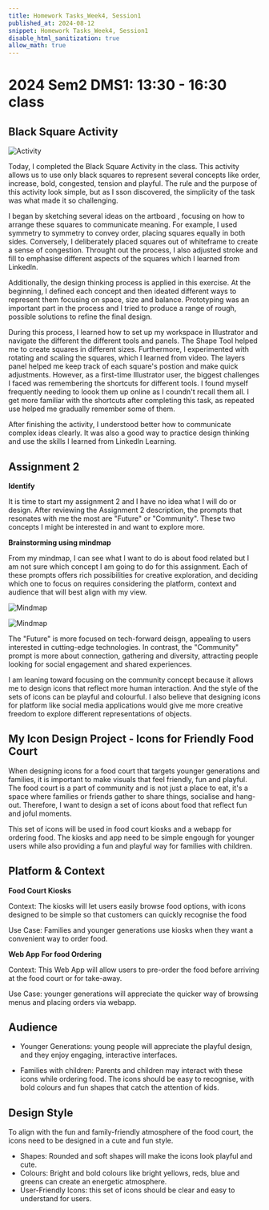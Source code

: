 ```yaml
---
title: Homework Tasks_Week4, Session1
published_at: 2024-08-12
snippet: Homework Tasks_Week4, Session1
disable_html_sanitization: true
allow_math: true
---
```

#  2024 Sem2 DMS1: 13:30 - 16:30 class

## Black Square Activity ##
![Activity](BA.jpg)

Today, I completed the Black Square Activity in the class. This activity allows us to use only black squares to represent several concepts like order, increase, bold, congested, tension and playful. The rule and the purpose of this activity look simple, but as I sson discovered, the simplicity of the task was what made it so challenging.

I began by sketching several ideas on the artboard , focusing on how to arrange these squares to communicate meaning. For example, I used symmetry to symmetry to convey order, placing squares equally in both sides. Conversely, I deliberately placed squares out of whiteframe to create a sense of congestion. Throught out the process, I also adjusted stroke and fill to emphasise different aspects of the squares which I learned from Linkedln. 

Additionally, the design thinking process is applied in this exercise. At the beginning, I defined each concept and then ideated different ways to represent them focusing on space, size and balance. Prototyping was an important part in the process and I tried to produce a range of rough, possible solutions to refine the final design. 

During this process, I learned how to set up my workspace in Illustrator and navigate the different the different tools and panels. The Shape Tool helped me to create squares in different sizes. Furthermore, I experimented with rotating and scaling the squares, which I learned from video. The layers panel helped me keep track of each square's postion and make quick adjustments. However, as a first-time Illustrator user, the biggest challenges I faced was remembering the shortcuts for different tools. I found myself frequently needing to loook them up online as I coundn't recall them all. I get more familiar with the shortcuts after completing this task, as repeated use helped me gradually remember some of them.   

After finishing the activity, I understood better how to communicate complex ideas clearly. It was also a good way to practice design thinking and use the skills I learned from Linkedln Learning. 


## Assignment 2 ##

**Identify**

It is time to start my assignment 2 and I have no idea what I will do or design. After reviewing the Assignment 2 description, the prompts that resonates with me the most are "Future" or "Community". These two concepts I might be interested in and want to explore more. 

**Brainstorming using mindmap**

From my mindmap, I can see what I want to do is about food related but I am not sure which concept I am going to do for this assignment. Each of these prompts offers rich possibilities for creative exploration, and deciding which one to focus on requires considering the platform, context and audience that will best align with my view. 

![Mindmap](mindMap.jpg)

![Mindmap](mindMap2.jpg)

<p>The "Future" is more focused on tech-forward deisgn, appealing to users interested in cutting-edge technologies. In contrast, the "Community" prompt is more about connection, gathering and diversity, attracting people looking for social engagement and shared experiences.</p>

<p>I am leaning toward focusing on the community concept because it allows me to design icons that reflect more human interaction. And the style of the sets of icons can be playful and colourful. I also believe that designing icons for platform like social media applications would give me more creative freedom to explore different representations of objects.</p>

## My Icon Design Project - Icons for Friendly Food Court ##

<p>When designing icons for a food court that targets younger generations and families, it is important to make visuals that feel friendly, fun and playful. The food court is a part of community and is not just a place to eat, it's a space where families or friends gather to share things, socialise and hang-out. Therefore, I want to design a set of icons about food that reflect fun and joful moments. 

This set of icons will be used in food court kiosks and a webapp for ordering food. The kiosks and app need to be simple engough for younger users while also providing a fun and playful way for families with children. </p>

## Platform & Context ##

 **Food Court Kiosks**

 Context: The kiosks will let users easily browse food options, with icons designed to be simple so that customers can quickly recognise the food

 Use Case: Families and younger generations use kiosks when they want a convenient way to order food. 

 **Web App For food Ordering**

 Context: This Web App will allow users to pre-order the food before arriving at the food court or for take-away. 

 Use Case: younger generations will appreciate the quicker way of browsing menus and placing orders via webapp. 


## Audience ##

- Younger Generations: young people will appreciate the playful design, and they enjoy engaging, interactive interfaces.

- Families with children: Parents and children may interact with these icons while ordering food. The icons should be easy to recognise, with bold colours and fun shapes that catch the attention of kids. 

## Design Style ##

To align with the fun and family-friendly atmosphere of the food court, the icons need to be designed in a cute and fun style. 
  - Shapes: Rounded and soft shapes will make the icons look playful and cute. 
  - Colours: Bright and bold colours like bright yellows, reds, blue and greens can create an energetic atmosphere.
  - User-Friendly Icons: this set of icons should be clear and easy to understand for users.  